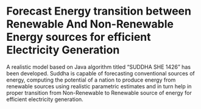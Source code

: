 # Forecast Energy transition between Renewable And Non-Renewable Energy sources for efficient Electricity Generation
A realistic model based on Java algorithm titled “SUDDHA SHE 1426” has been developed. Suddha is capable of forecasting conventional sources of energy, computing the potential of a nation to produce energy from renewable sources using realistic parametric estimates and in turn help in proper transition from Non-Renewable to Renewable source of energy for efficient electricity generation. 
